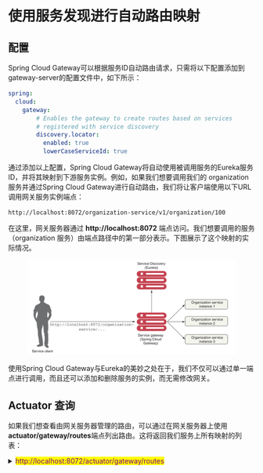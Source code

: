 # 使用服务发现进行自动路由映射

## 配置

Spring Cloud Gateway可以根据服务ID自动路由请求，只需将以下配置添加到gateway-server的配置文件中，如下所示：

```yaml
spring:
  cloud:
    gateway:
        # Enables the gateway to create routes based on services 
        # registered with service discovery
        discovery.locator:    
          enabled: true
          lowerCaseServiceId: true
```

通过添加以上配置，Spring Cloud Gateway将自动使用被调用服务的Eureka服务ID，并将其映射到下游服务实例。例如，如果我们想要调用我们的 organization 服务并通过Spring Cloud Gateway进行自动路由，我们将让客户端使用以下URL调用网关服务实例端点：

```properties
http://localhost:8072/organization-service/v1/organization/100
```

在这里，网关服务器通过 **http://localhost:8072** 端点访问。我们想要调用的服务（organization 服务）由端点路径中的第一部分表示。下图展示了这个映射的实际情况。

<figure><img src="../../../../../.gitbook/assets/image (1).png" alt=""><figcaption></figcaption></figure>

使用Spring Cloud Gateway与Eureka的美妙之处在于，我们不仅可以通过单一端点进行调用，而且还可以添加和删除服务的实例，而无需修改网关。

## Actuator 查询

如果我们想查看由网关服务器管理的路由，可以通过在网关服务器上使用**actuator/gateway/routes**端点列出路由。这将返回我们服务上所有映射的列表：

<details>

<summary><mark style="color:purple;">http://localhost:8072/actuator/gateway/routes</mark></summary>

{% code overflow="wrap" %}
```json
[
    {
        "predicate": "Paths: [/license-service/**], match trailing slash: true",
        "metadata": {
            "management.port": "8080"
        },
        "route_id": "ReactiveCompositeDiscoveryClient_LICENSE-SERVICE",
        "filters": [
            "[[RewritePath /license-service/?(?<remaining>.*) = '/${remaining}'], order = 1]"
        ],
        "uri": "lb://LICENSE-SERVICE",
        "order": 0
    },
    {
        "predicate": "Paths: [/gateway-server/**], match trailing slash: true",
        "metadata": {
            "management.port": "8072"
        },
        "route_id": "ReactiveCompositeDiscoveryClient_GATEWAY-SERVER",
        "filters": [
            "[[RewritePath /gateway-server/?(?<remaining>.*) = '/${remaining}'], order = 1]"
        ],
        "uri": "lb://GATEWAY-SERVER",
        "order": 0
    },
    {
        "predicate": "Paths: [/organization-service/**], match trailing slash: true",
        "metadata": {
            "management.port": "8081"
        },
        "route_id": "ReactiveCompositeDiscoveryClient_ORGANIZATION-SERVICE",
        "filters": [
            "[[RewritePath /organization-service/?(?<remaining>.*) = '/${remaining}'], order = 1]"
        ],
        "uri": "lb://ORGANIZATION-SERVICE",
        "order": 0
    }
]
```
{% endcode %}

</details>
